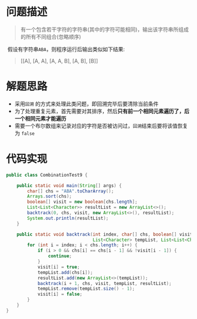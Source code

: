 # 问题描述
> 有一个包含若干字符的字符串(其中的字符可能相同)，输出该字符串所组成的所有不同组合(忽略顺序)

​     假设有字符串`ABA`，则程序运行后输出类似如下结果:

> [[A], [A, A], [A, A, B], [A, B], [B]]

# 解题思路
* 采用`回溯` 的方式来处理此类问题，即回溯完毕后要清除当前条件
* 为了处理重复元素，首先需要对其排序，然后**只有前一个相同元素遍历了，后一个相同元素才能遍历**
* 需要一个布尔数组来记录对应的字符是否被访问过，`回溯`结束后要将该值恢复为 `false` 

# 代码实现
```java
public class CombinationTest9 {

    public static void main(String[] args) {
        char[] chs = "ABA".toCharArray();
        Arrays.sort(chs);
        boolean[] visit = new boolean[chs.length];
        List<List<Character>> resultList = new ArrayList<>();
        backtrack(0, chs, visit, new ArrayList<>(), resultList);
        System.out.println(resultList);
    }

    public static void backtrack(int index, char[] chs, boolean[] visit,
                                 List<Character> tempList, List<List<Character>> resultList) {
        for (int i = index; i < chs.length; i++) {
            if (i > 0 && chs[i] == chs[i - 1] && !visit[i - 1]) {
                continue;
            }
            visit[i] = true;
            tempList.add(chs[i]);
            resultList.add(new ArrayList<>(tempList));
            backtrack(i + 1, chs, visit, tempList, resultList);
            tempList.remove(tempList.size() - 1);
            visit[i] = false;
        }
    }
}
```
